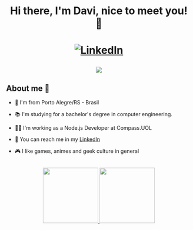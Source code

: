 <h1 align="center">Hi there, I'm Davi, nice to meet you! 👋<h1>

<div align = "center">

[![LinkedIn](https://img.shields.io/badge/LinkedIn-0077B5?style=for-the-badge&logo=linkedin&logoColor=white)](www.linkedin.com/in/daguiar8)

<p align="center">
  <img src="https://media1.tenor.com/images/5578616247515b540d877db81818f009/tenor.gif?itemid=7866344">
<p>

</div> 

## About me 👦 <br>

- 📌 I'm from Porto Alegre/RS - Brasil

- 📚 I'm studying for a bachelor's degree in computer engineering.

- 👨‍💻 I'm working as a Node.js Developer at Compass.UOL

- 📧 You can reach me in my [LinkedIn](www.linkedin.com/in/daguiar8)

- 🎮 I like games, animes and geek culture in general <br><br>

<div align="center">
  <a href="https://github.com/DAguiar08">
  <img height="150em" src="https://github-readme-stats.vercel.app/api?username=DAguiar08&show_icons=true&theme=radical&count_private=true&include_all_commits=true"/>
  <img height="150em" src="https://github-readme-stats.vercel.app/api/top-langs/?username=Daguiar08&layout=compact&langs_count=7&theme=radical"/>
    </a>
</div>


